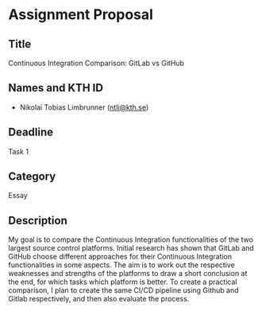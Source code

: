 # Assignment Proposal

## Title

Continuous Integration Comparison: GitLab vs GitHub

## Names and KTH ID

- Nikolai Tobias Limbrunner (ntli@kth.se)

## Deadline

Task 1

## Category

Essay

## Description

My goal is to compare the Continuous Integration functionalities of the two largest source control platforms. 
Initial research has shown that GitLab and GitHub choose different approaches for their Continuous Integration functionalities in some aspects. The aim is to work out the respective weaknesses and strengths of the platforms to draw a short conclusion at the end, for which tasks which platform is better. To create a practical comparison, I plan to create the same CI/CD pipeline using Github and Gitlab respectively, and then also evaluate the process.